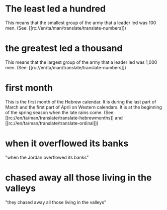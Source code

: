 # The least led a hundred

This means that the smallest group of the army that a leader led was 100 men. (See: [[rc://en/ta/man/translate/translate-numbers]])

# the greatest led a thousand

This means that the largest group of the army that a leader led was 1,000 men. (See: [[rc://en/ta/man/translate/translate-numbers]])

# first month

This is the first month of the Hebrew calendar. It is during the last part of March and the first part of April on Western calendars. It is at the beginning of the spring season when the late rains come. (See: [[rc://en/ta/man/translate/translate-hebrewmonths]] and [[rc://en/ta/man/translate/translate-ordinal]])

# when it overflowed its banks

"when the Jordan overflowed its banks"

# chased away all those living in the valleys

"they chased away all those living in the valleys"
